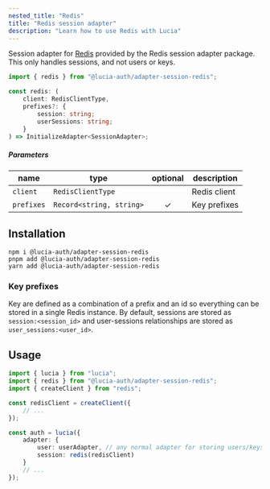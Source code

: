 ```yaml
---
nested_title: "Redis"
title: "Redis session adapter"
description: "Learn how to use Redis with Lucia"
---
```


Session adapter for [Redis](https://redis.io) provided by the Redis session adapter package. This only handles sessions, and not users or keys.

```ts
import { redis } from "@lucia-auth/adapter-session-redis";
```

```ts
const redis: (
	client: RedisClientType,
	prefixes?: {
		session: string;
		userSessions: string;
	}
) => InitializeAdapter<SessionAdapter>;
```

##### Parameters

| name       | type                     | optional | description  |
| ---------- | ------------------------ | :------: | ------------ |
| `client`   | `RedisClientType`        |          | Redis client |
| `prefixes` | `Record<string, string>` |    ✓     | Key prefixes |

## Installation

```
npm i @lucia-auth/adapter-session-redis
pnpm add @lucia-auth/adapter-session-redis
yarn add @lucia-auth/adapter-session-redis
```

### Key prefixes

Key are defined as a combination of a prefix and an id so everything can be stored in a single Redis instance. By default, sessions are stored as `session:<session_id>` and user-sessions relationships are stored as `user_sessions:<user_id>`.

## Usage

```ts
import { lucia } from "lucia";
import { redis } from "@lucia-auth/adapter-session-redis";
import { createClient } from "redis";

const redisClient = createClient({
	// ...
});

const auth = lucia({
	adapter: {
		user: userAdapter, // any normal adapter for storing users/keys
		session: redis(redisClient)
	}
	// ...
});
```
